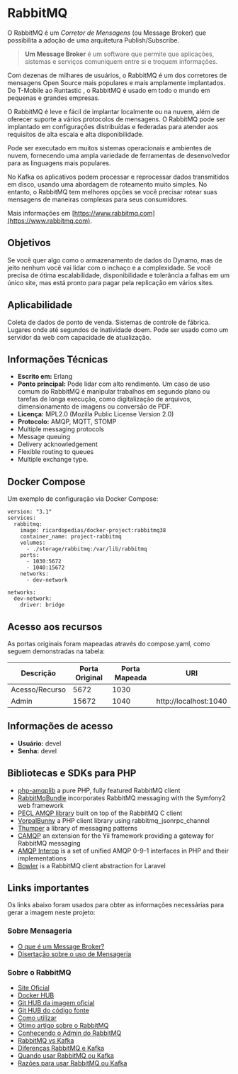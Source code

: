 # RabbitMQ

O RabbitMQ é um *Corretor de Mensagens* (ou Message Broker) que possibilita a adoção de uma 
arquitetura Publish/Subscribe. 

> **Um Message Broker** é um software que permite que aplicações, sistemas e serviços comuniquem 
entre si e troquem informações.

Com dezenas de milhares de usuários, o RabbitMQ é um dos corretores de mensagens Open Source mais 
populares e mais amplamente implantados. Do T-Mobile ao Runtastic , o RabbitMQ é usado em todo o mundo 
em pequenas e grandes empresas.

O RabbitMQ é leve e fácil de implantar localmente ou na nuvem, além de oferecer suporte a vários 
protocolos de mensagens. O RabbitMQ pode ser implantado em configurações distribuídas e federadas 
para atender aos requisitos de alta escala e alta disponibilidade.

Pode ser executado em muitos sistemas operacionais e ambientes de nuvem, fornecendo uma ampla variedade 
de ferramentas de desenvolvedor para as linguagens mais populares.

No Kafka os aplicativos podem processar e reprocessar dados transmitidos em disco, usando uma abordagem 
de roteamento muito simples. No entanto, o RabbitMQ tem melhores opções se você precisar rotear suas 
mensagens de maneiras complexas para seus consumidores.

Mais informações em [https://www.rabbitmq.com](https://www.rabbitmq.com).

## Objetivos

Se você quer algo como o armazenamento de dados do Dynamo, mas de jeito nenhum você vai lidar com o 
inchaço e a complexidade. Se você precisa de ótima escalabilidade, disponibilidade e tolerância a 
falhas em um único site, mas está pronto para pagar pela replicação em vários sites.

## Aplicabilidade

Coleta de dados de ponto de venda. Sistemas de controle de fábrica. Lugares onde até segundos de 
inatividade doem. Pode ser usado como um servidor da web com capacidade de atualização.

## Informações Técnicas

- **Escrito em:** Erlang
- **Ponto principal:** Pode lidar com alto rendimento. Um caso de uso comum do RabbitMQ é manipular 
trabalhos em segundo plano ou tarefas de longa execução, como digitalização de arquivos, 
dimensionamento de imagens ou conversão de PDF.
- **Licença:** MPL2.0 (Mozilla Public License Version 2.0) 
- **Protocolo:** AMQP, MQTT, STOMP
- Multiple messaging protocols
- Message queuing
- Delivery acknowledgement
- Flexible routing to queues
- Multiple exchange type.

## Docker Compose

Um exemplo de configuração via Docker Compose:

```
version: "3.1"
services:
  rabbitmq:
    image: ricardopedias/docker-project:rabbitmq38
    container_name: project-rabbitmq
    volumes:
      - ./storage/rabbitmq:/var/lib/rabbitmq
    ports:
      - 1030:5672
      - 1040:15672
    networks:
      - dev-network
      
networks:
  dev-network:
    driver: bridge
```

## Acesso aos recursos

As portas originais foram mapeadas através do compose.yaml, como seguem demonstradas na tabela:

| Descrição       | Porta Original | Porta Mapeada | URI                         |
| --------------- | -------------- | ------------- | --------------------------- |
|  Acesso/Recurso | 5672           | 1030          |                             |
|  Admin          | 15672          | 1040          | http://localhost:1040       |

## Informações de acesso

- **Usuário:** devel
- **Senha:** devel

## Bibliotecas e SDKs para PHP

- [php-amqplib](https://github.com/php-amqplib/php-amqplib) a pure PHP, fully featured RabbitMQ client
- [RabbitMqBundle](https://github.com/php-amqplib/rabbitmqbundle) incorporates RabbitMQ messaging with the Symfony2 web framework
- [PECL AMQP library](http://pecl.php.net/package/amqp) built on top of the RabbitMQ C client
- [VorpalBunny](https://github.com/myYearbook/VorpalBunny) a PHP client library using rabbitmq_jsonrpc_channel
- [Thumper](https://github.com/php-amqplib/Thumper) a library of messaging patterns
- [CAMQP](http://www.yiiframework.com/extension/amqp/) an extension for the Yii framework providing a gateway for RabbitMQ messaging
- [AMQP Interop](https://github.com/queue-interop/queue-interop#amqp-interop) is a set of unified AMQP 0-9-1 interfaces in PHP and their implementations
- [Bowler](https://github.com/Vinelab/bowler) is a RabbitMQ client abstraction for Laravel


## Links importantes

Os links abaixo foram usados para obter as informações necessárias para gerar a imagem neste projeto:

### Sobre Mensageria

- [O que é um Message Broker?](https://medium.com/@bookgrahms/o-que-%C3%A9-um-corretor-de-mensagens-message-broker-c9fbe219443b)
- [Disertação sobre o uso de Mensageria](https://www.ime.usp.br/~reverbel/students/master_theses/thadeu_de_russo_e_carmo.pdf)

### Sobre o RabbitMQ

- [Site Oficial](https://www.rabbitmq.com/)
- [Docker HUB](https://hub.docker.com/_/rabbitmq)
- [Git HUB da imagem oficial](https://github.com/docker-library/rabbitmq)
- [Git HUB do código fonte](https://github.com/rabbitmq?q=rabbitmq)
- [Como utilizar](https://blog.cedrotech.com/rabbitmq-o-que-e-e-como-utilizar/)
- [Ótimo artigo sobre o RabbitMQ](https://medium.com/dev-cave/rabbit-mq-parte-i-c15e5f89d94)
- [Conhecendo o Admin do RabbitMQ](https://medium.com/xp-inc/rabbitmq-com-docker-conhecendo-o-admin-cc81f3f6ac3b)
- [RabbitMQ vs Kafka](https://betterprogramming.pub/rabbitmq-vs-kafka-1ef22a041793)
- [Diferenças RabbitMQ e Kafka](https://betterprogramming.pub/rabbitmq-vs-kafka-1779b5b70c41)
- [Quando usar RabbitMQ ou Kafka](https://www.cloudamqp.com/blog/2019-12-12-when-to-use-rabbitmq-or-apache-kafka.html)
- [Razões para usar RabbitMQ ou Kafka](https://qastack.com.br/programming/42151544/is-there-any-reason-to-use-rabbitmq-over-kafka)
